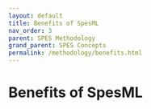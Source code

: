 ```yaml
---
layout: default
title: Benefits of SpesML
nav_order: 3
parent: SPES Methodology
grand_parent: SPES Concepts
permalink: /methodology/benefits.html
---
```

# Benefits of SpesML
